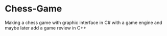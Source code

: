 # Chess-Game
Making a chess game with graphic interface in C# with a game engine and maybe later add a game review in C++
